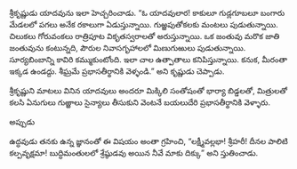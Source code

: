 ﻿శ్రీకృష్ణుడు యాదవును ఇలా హెచ్చరించాడు. “ఓ యాదవులార! కాకులూ గుడ్లగూబలూ బంగారు మేడలలో పగలు అనేక రకాలుగా ఏడుస్తున్నాయి. గుఱ్ఱపుతోకలకు మంటలు పుడుతున్నాయి. చిలుకలు గోరువంకలు రాత్రిపూట వికృతస్వరాలతో అరుస్తున్నాయి. ఒక జంతువు మరొక జాతి జంతువును కంటున్నది, పౌరుల నివాసగృహాలలో మిణుగుఱులు పుడుతున్నాయి. సూర్యబింబాన్ని కావిరి కమ్ముకుంటోంది. ఇలా చాల ఉత్పాతాలు కనిపిస్తున్నాయి. కనుక, మీరంతా ఇక్కడ ఉండద్దు. శీఘ్రమే ప్రభాసతీర్థానికి వెళ్ళండి.” అని కృష్ణుడు చెప్పాడు. 

శ్రీకృష్ణుని మాటలు వినిన యాదవులు అందరూ మిక్కిలి సంతోషంతో భార్యా బిడ్డలతో, మిత్రులతో కలసి ఏనుగులు గుఱ్ఱాలు సైన్యాలు తీసుకుని వెంటనే బయలుదేరి ప్రభాసతీర్థానికి వెళ్ళారు. 

అప్పుడు 

ఉద్ధవుడు తనకు ఉన్న జ్ఞానంతో ఈ విషయం అంతా గ్రహించి, “లక్ష్మీవల్లభా! శ్రీహరీ! దీనల పాలిటి కల్పవృక్షమా! బుద్ధిమంతులలో శ్రేష్ఠుడవు అయిన నీవే మాకు దిక్కు” అని స్తుతించాడు. 

